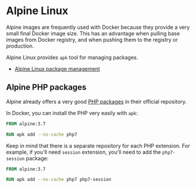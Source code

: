 # Alpine Linux

Alpine images are frequently used with Docker because they provide a very small
final Docker image size. This has an advantage when pulling base images from
Docker registry, and when pushing them to the registry or production.

Alpine Linux provides `apk` tool for managing packages.

* [Alpine Linux package management](https://wiki.alpinelinux.org/wiki/Alpine_Linux_package_management)

## Alpine PHP packages

Alpine already offers a very good [PHP packages](https://pkgs.alpinelinux.org/packages?name=php7*)
in their official repository.

In Docker, you can install the PHP very easily with `apk`:

```Dockerfile
FROM alpine:3.7

RUN apk add --no-cache php7
```

Keep in mind that there is a separate repository for each PHP extension. For example,
if you'll need `session` extension, you'll need to add the `php7-session` package:

```Dockerfile
FROM alpine:3.7

RUN apk add --no-cache php7 php7-session
```
